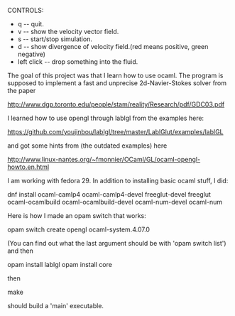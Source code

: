 CONTROLS:

- q          -- quit.
- v          -- show the velocity vector field.
- s          -- start/stop simulation.
- d          -- show divergence of velocity field.(red means positive, green negative)
- left click -- drop something into the fluid.

The goal of this project was that I learn how to use ocaml.
The program is supposed to implement a fast and unprecise 2d-Navier-Stokes solver from the paper

http://www.dgp.toronto.edu/people/stam/reality/Research/pdf/GDC03.pdf

I learned how to use opengl through lablgl from the examples here:

https://github.com/youjinbou/lablgl/tree/master/LablGlut/examples/lablGL

and got some hints from (the outdated examples) here

http://www.linux-nantes.org/~fmonnier/OCaml/GL/ocaml-opengl-howto.en.html

I am working with fedora 29. In addition to installing basic ocaml stuff, I did:

dnf install ocaml-camlp4 ocaml-camlp4-devel freeglut-devel freeglut ocaml-ocamlbuild ocaml-ocamlbuild-devel ocaml-num-devel ocaml-num

Here is how I made an opam switch that works:

opam switch create opengl ocaml-system.4.07.0

(You can find out what the last argument should be with 'opam switch list')
and then

opam install lablgl
opam install core

then

make

should build a 'main' executable.